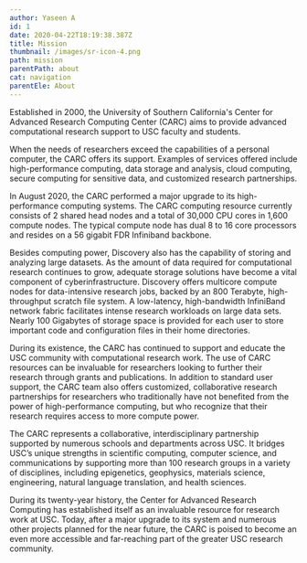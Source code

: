 ```yaml
---
author: Yaseen A
id: 1
date: 2020-04-22T18:19:38.387Z
title: Mission
thumbnail: /images/sr-icon-4.png
path: mission
parentPath: about
cat: navigation
parentEle: About
---
```


Established in 2000, the University of Southern California's Center for Advanced Research Computing Center (CARC) aims to provide advanced computational research support to USC faculty and students.

When the needs of researchers exceed the capabilities of a personal computer, the CARC offers its support. Examples of services offered include high-performance computing, data storage and analysis, cloud computing, secure computing for sensitive data, and customized research partnerships.

In August 2020, the CARC performed a major upgrade to its high-performance computing systems. The CARC computing resource currently consists of 2 shared head nodes and a total of 30,000 CPU cores in 1,600 compute nodes. The typical compute node has dual 8 to 16 core processors and resides on a 56 gigabit FDR Infiniband backbone.

Besides computing power, Discovery also has the capability of storing and analyzing large datasets. As the amount of data required for computational research continues to grow, adequate storage solutions have become a vital component of cyberinfrastructure. Discovery offers multicore compute nodes for data-intensive research jobs, backed by an 800 Terabyte, high-throughput scratch file system. A low-latency, high-bandwidth InfiniBand network fabric facilitates intense research workloads on large data sets. Nearly 100 Gigabytes of storage space is provided for each user to store important code and configuration files in their home directories.

During its existence, the CARC has continued to support and educate the USC community with computational research work. The use of CARC resources can be invaluable for researchers looking to further their research through grants and publications. In addition to standard user support, the CARC team also offers customized, collaborative research partnerships for researchers who traditionally have not benefited from the power of high-performance computing, but who recognize that their research requires access to more compute power.

The CARC represents a collaborative, interdisciplinary partnership supported by numerous schools and departments across USC. It bridges USC’s unique strengths in scientific computing, computer science, and communications by supporting more than 100 research groups in a variety of disciplines, including epigenetics, geophysics, materials science, engineering, natural language translation, and health sciences.

During its twenty-year history, the Center for Advanced Research Computing has established itself as an invaluable resource for research work at USC. Today, after a major upgrade to its system and numerous other projects planned for the near future, the CARC is poised to become an even more accessible and far-reaching part of the greater USC research community.
